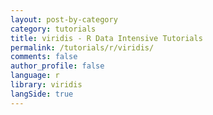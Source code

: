 ```yaml
---
layout: post-by-category
category: tutorials
title: viridis - R Data Intensive Tutorials
permalink: /tutorials/r/viridis/
comments: false
author_profile: false
language: r
library: viridis
langSide: true
---
```

